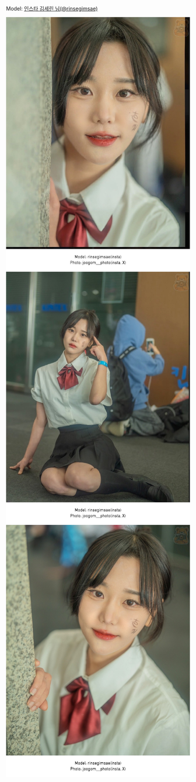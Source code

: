 ﻿---
dddd: 2023.12.16 서코
nickname: 김세린
sns_type: insta
sns_id: rinsegimsae
---

<a name="rinsegimsae"></a>
Model: <a href="https://www.instagram.com/rinsegimsae" target="_blank">인스타 김세린 님(@rinsegimsae)</a>

![KakaoTalk20231219104545327.jpeg](/assets/img/2023/12-16/KakaoTalk20231219104545327.jpeg)
![KakaoTalk2023121910454532701.jpeg](/assets/img/2023/12-16/KakaoTalk2023121910454532701.jpeg)
![KakaoTalk2023121910454532702.jpeg](/assets/img/2023/12-16/KakaoTalk2023121910454532702.jpeg)
